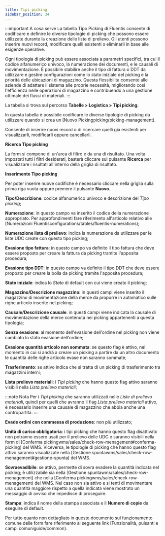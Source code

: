 ```yaml
---
title: Tipi picking
sidebar_position: 34
---
```


:::important A cosa serve
La tabella Tipo Picking di Fluentis consente di codificare e definire le diverse tipologie di picking che possono essere utilizzate durante la creazione delle liste di prelievo. Gli utenti possono inserire nuovi record, modificare quelli esistenti o eliminarli in base alle esigenze operative.

Ogni tipologia di picking può essere associata a parametri specifici, tra cui il codice alfanumerico univoco, la numerazione dei documenti, e le causali di movimentazione. È possibile stabilire anche il tipo di fattura o DDT da utilizzare e gestire configurazioni come lo stato iniziale del picking e la priorità delle ubicazioni di magazzino. Questa flessibilità consente alle aziende di adattare il sistema alle proprie necessità, migliorando così l'efficienza nelle operazioni di magazzino e contribuendo a una gestione ottimale dei flussi di materiali.
:::

La tabella si trova sul percorso **Tabelle > Logistica > Tipi picking**.

In questa tabella è possibile codificare le diverse tipologie di picking da utilizzare quando si crea un [Nuovo Pickingpicking/picking-management).

Consente di inserire nuovi record o di ricercare quelli già esistenti per visualizzarli, modificarli oppure cancellarli.

**Ricerca Tipo picking**

La form si compone di un'area di filtro e da una di risultato. Una volta impostati tutti i filtri desiderati, basterà cliccare sul pulsante **Ricerca** per visualizzare i risultati all'interno della griglia di risultato.

**Inserimento Tipo picking**

Per poter inserire nuove codifiche è necessario cliccare nella griglia sulla prima riga vuota oppure premere il pulsante **Nuovo**.

**Tipo/Descrizione**: codice alfanumerico univoco e descrizione del *Tipo picking*;   

**Numerazione**: in questo campo va inserito il codice della numerazione appropriato. Per approfondimenti fare riferimento all'articolo relativo alle [Numerazioni Fluentisconfigurations/tables/fluentis-numerations);

**Numerazione lista di prelievo**: indica la numerazione da utilizzare per le liste UDC create con questo tipo picking;   

**Evasione tipo fattura**: in questo campo va definito il tipo fattura che deve essere proposto per creare la fattura da picking tramite l'apposita procedura;

**Evasione tipo DDT**: in questo campo va definito il tipo DDT che deve essere proposto per creare la bolla da picking tramite l'apposita procedura;

**Stato iniziale**: indica lo *Stato* di default con cui viene creato il picking;

**Magazzino/Descrizione magazzino**: in questi campi viene inserito il magazzino di movimentazione della merce da proporre in automatico sulle righe articolo inserite nel picking;   

**Causale/Descrizione causale**: in questi campi viene indicata la causale di movimentazione della merce contenuta nei picking appartenenti a questa tipologia;  

**Senza evasione**: al momento dell'evasione dell'ordine nel picking non viene cambiato lo stato evasione dell'ordine;

**Evasione quantità articolo non sommata**: se questo flag è attivo, nel momento in cui si andrà a creare un picking a partire da un altro documento le quantità delle righe articolo evase non saranno sommate; 

**Trasferimento**: se attivo indica che si tratta di un picking di trasferimento tra magazzini interni; 

**Lista prelievo materiali**: i *Tipi picking* che hanno questo flag attivo saranno visibili nella *Lista prelievo materiali*;

:::note Nota
Per i *Tipi picking* che saranno utilizzati nelle *Liste di prelievo materiali*, quindi per quelli che avranno il flag *Lista prelievo materiali* attivo, è necessario inserire una causale di magazzino che abbia anche una contropartita.
:::

**Evade ordini con commessa di produzione**: non più utilizzato;

**Unità di carico obbligatoria**: i tipi picking che hanno questo flag disattivato non potranno essere usati per il prelievo delle UDC e saranno visibili nella form di [Conferma pickingwms/sales/check-row-menagement#conferma-picking) del WMS. Viceversa, le tipologie di picking che hanno questo flag attivo saranno visualizzate nella [Gestione spuntawms/sales/check-row-menagement#gestione-spunta) del WMS. 

**Sovraevadibile**: se attivo, permette di sovra evadere la quantità indicata nel picking; è utilizzabile sia nella [Gestione spuntawms/sales/check-row-menagement) che nella [Conferma pickingwms/sales/check-row-menagement) del WMS. Nel caso non sia attivo e si tenti di movimentare una quantità maggiore rispetto a quella indicata viene mostrato un messaggio di avviso che impedisce di proseguire.

**Stampa**: indica il nome della stampa associata e il **Numero di copie** da eseguire di default. 

Per tutto quanto non dettagliato in questo documento sul funzionamento comune delle form fare riferimento al seguente link [Funzionalità, pulsanti e campi comuniguide/common).

